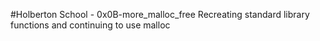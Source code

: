 #Holberton School - 0x0B-more_malloc_free
Recreating standard library functions and continuing to use malloc
